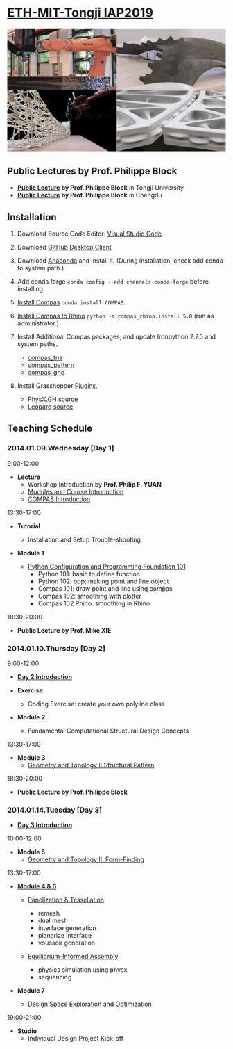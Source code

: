 # [ETH-MIT-Tongji IAP2019](http://www.block.arch.ethz.ch/brg/teaching/robotic-force-printing)

![img](images/robotic-force-printing_start_1547456914_1920x1080.jpg)

## Public Lectures by Prof. Philippe Block

* **[Public Lecture](https://www.dropbox.com/s/6sq1ypvg06iaabq/20190110_Tongji_PBlock.pdf?dl=0) by Prof. Philippe Block** in Tongji University
* **[Public Lecture](https://www.dropbox.com/s/q9a3cj5mkaanqaa/20190112_Chengdu_PBlock.pdf?dl=0) by Prof. Philippe Block** in Chengdu



## Installation

1. Download Source Code Editor: [Visual Studio Code](files/softwares)
2. Download [GitHub Desktop Client](https://desktop.github.com/)
3. Download [Anaconda](https://conda.io/docs/user-guide/install/download.html) and install it. (During installation, check add conda to system path.)
4. Add conda forge ```conda config --add channels conda-forge``` before installing. 
5. [Install Compas](https://compas-dev.github.io/main/gettingstarted.html) ```conda install COMPAS```. 
6. [Install Compas to Rhino](https://compas-dev.github.io/main/environments/rhino.html) ```python -m compas_rhino.install 5.0``` (run as administrator.)
7. Install Additional Compas packages, and update Ironpython 2.7.5 and system paths.
	- [compas_tna](https://github.com/BlockResearchGroup/compas_tna)
	- [compas_pattern](https://github.com/BlockResearchGroup/compas_pattern)
	- [compas_ghc](https://github.com/BlockResearchGroup/compas_ghc)
	
8. Install Grasshopper [Plugins](files/gh_plugins). 
	- [PhysX.GH](https://www.food4rhino.com/app/physxgh) [source](https://github.com/TheAsianCoders/PhysX.GH) 
	- [Leopard](https://www.food4rhino.com/app/leopard) [source](https://github.com/GeneKao/Leopard)


## Teaching Schedule

### 2014.01.09.Wednesday [Day 1]

9:00-12:00 

* **Lecture**
	- Workshop Introduction by **Prof. Philip F. YUAN**
	- [Modules and Course Introduction](https://docs.google.com/presentation/d/1ch_CNHoBCgODurvXJfui0z5O44kCb2cGiayMbf04RkQ/edit?usp=sharing)
	- [COMPAS Introduction](https://docs.google.com/presentation/d/1szGW5Y8Omr38xClVXZvB6Lpv5BKp4DTBdZLb9RZ1Suo/edit?usp=sharing)


13:30-17:00 

* **Tutorial** 
	- Installation and Setup Trouble-shooting

* **Module 1** 
	- [Python Configuration and Programming Foundation 101](src/day_1)
		- Python 101: basic to define function
		- Python 102: oop; making point and line object
		- Compas 101: draw point and line using compas 
		- Compas 102: smoothing with plotter
		- Compas 102 Rhino: smoothing in Rhino

18:30-20:00 

* **Public Lecture by Prof. Mike XIE**

### 2014.01.10.Thursday [Day 2]

9:00-12:00 

* **[Day 2 Introduction](https://docs.google.com/presentation/d/1JSbZEt0opbu0KsZE-8JaI71-VDB3MsrS50kQ4Ox4ViY/edit?usp=sharing)**

* **Exercise**
   	- Coding Exercise: create your own polyline class

* **Module 2** 
	- Fundamental Computational Structural Design Concepts

13:30-17:00 

* **Module 3** 
	- [Geometry and Topology I: Structural Pattern](https://docs.google.com/presentation/d/1Mpj6PGHHrZVQNyfFuvl7Y0jwOUePlhPP2sftHdBiX4w/edit?usp=sharing
)
	
18:30-20:00 

* **[Public Lecture](files/slides/20190110_Tongji_PBlock.pdf) by Prof. Philippe Block**


### 2014.01.14.Tuesday [Day 3]

* **[Day 3 Introduction](https://docs.google.com/presentation/d/1QNpw53mhzGUWgBwdXUhrocquuJDV5Qe2vQMg33XIf8w/edit?usp=sharing)** 
	
10:00-12:00 

* **Module 5** 
	- [Geometry and Topology II: Form-Finding](https://docs.google.com/presentation/d/1ht2UYKxPIyyHLVDRV91_yOpAvkhNgQBPZAGNdW2FSWo/edit?usp=sharing)

13:30-17:00 

* **[Module 4 & 6](https://docs.google.com/presentation/d/1MCfmjLLHdOTIWeK9YPZzjk2PheW_E_peroC9QQ-NHjc/edit?usp=sharing)** 
	- [Panelization & Tessellation](src/day_3/m4_tessellation)
		- remesh
		- dual mesh
		- interface generation
		- planarize interface
		- voussoir generation

	- [Equilibrium-Informed Assembly](src/day_3/m6_assembly)
		- physics simulation using physx
		- sequencing

* **Module 7** 
	- [Design Space Exploration and Optimization](https://docs.google.com/presentation/d/1JsCds5WZX60LkjQjGuFmW6MxCGFZ3vXNO2U-KQ83zC4/edit?usp=sharing)
	

19:00-21:00 

* **Studio**
	- Individual Design Project Kick-off


